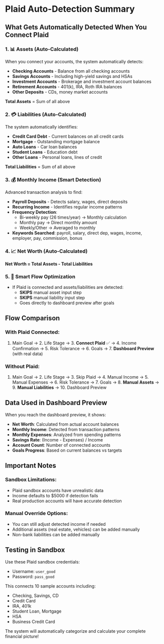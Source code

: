 # Plaid Auto-Detection Summary

## What Gets Automatically Detected When You Connect Plaid

### 1. 📊 **Assets (Auto-Calculated)**
When you connect your accounts, the system automatically detects:

- **Checking Accounts** - Balance from all checking accounts
- **Savings Accounts** - Including high-yield savings and HSAs
- **Investment Accounts** - Brokerage and investment account balances
- **Retirement Accounts** - 401(k), IRA, Roth IRA balances
- **Other Deposits** - CDs, money market accounts

**Total Assets** = Sum of all above

### 2. 💳 **Liabilities (Auto-Calculated)**
The system automatically identifies:

- **Credit Card Debt** - Current balances on all credit cards
- **Mortgage** - Outstanding mortgage balance
- **Auto Loans** - Car loan balances
- **Student Loans** - Education debt
- **Other Loans** - Personal loans, lines of credit

**Total Liabilities** = Sum of all above

### 3. 💰 **Monthly Income (Smart Detection)**
Advanced transaction analysis to find:

- **Payroll Deposits** - Detects salary, wages, direct deposits
- **Recurring Income** - Identifies regular income patterns
- **Frequency Detection**:
  - Bi-weekly pay (26 times/year) → Monthly calculation
  - Monthly pay → Direct monthly amount
  - Weekly/Other → Averaged to monthly
- **Keywords Searched**: payroll, salary, direct dep, wages, income, employer, pay, commission, bonus

### 4. 📈 **Net Worth (Auto-Calculated)**
**Net Worth = Total Assets - Total Liabilities**

### 5. 🎯 **Smart Flow Optimization**
- If Plaid is connected and assets/liabilities are detected:
  - **SKIPS** manual asset input step
  - **SKIPS** manual liability input step
  - Goes directly to dashboard preview after goals

## Flow Comparison

### With Plaid Connected:
1. Main Goal → 2. Life Stage → 3. **Connect Plaid** ✅ → 4. Income Confirmation → 5. Risk Tolerance → 6. Goals → 7. **Dashboard Preview** (with real data)

### Without Plaid:
1. Main Goal → 2. Life Stage → 3. Skip Plaid → 4. Manual Income → 5. Manual Expenses → 6. Risk Tolerance → 7. Goals → 8. **Manual Assets** → 9. **Manual Liabilities** → 10. Dashboard Preview

## Data Used in Dashboard Preview

When you reach the dashboard preview, it shows:
- **Net Worth**: Calculated from actual account balances
- **Monthly Income**: Detected from transaction patterns
- **Monthly Expenses**: Analyzed from spending patterns
- **Savings Rate**: (Income - Expenses) / Income
- **Account Count**: Number of connected accounts
- **Goals Progress**: Based on current balances vs targets

## Important Notes

### Sandbox Limitations:
- Plaid sandbox accounts have unrealistic data
- Income defaults to $5000 if detection fails
- Real production accounts will have accurate detection

### Manual Override Options:
- You can still adjust detected income if needed
- Additional assets (real estate, vehicles) can be added manually
- Non-bank liabilities can be added manually

## Testing in Sandbox

Use these Plaid sandbox credentials:
- Username: `user_good`
- Password: `pass_good`

This connects 10 sample accounts including:
- Checking, Savings, CD
- Credit Card
- IRA, 401k
- Student Loan, Mortgage
- HSA
- Business Credit Card

The system will automatically categorize and calculate your complete financial picture!